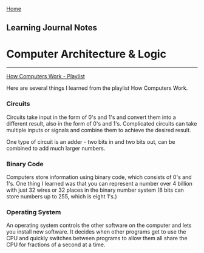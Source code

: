 [Home](README.md)
## Learning Journal Notes
# Computer Architecture & Logic
---
[How Computers Work - Playlist](https://www.youtube.com/playlist?list=PLzdnOPI1iJNcsRwJhvksEo1tJqjIqWbN-)

Here are several things I learned from the playlist How Computers Work.

### Circuits
Circuits take input in the form of 0's and 1's and convert them into a different result, also in the form of 0's and 1's. Complicated circuits can take multiple inputs or signals and combine them to achieve the desired result. 

One type of circuit is an adder - two bits in and two bits out, can be combined to add much larger numbers.

### Binary Code
Computers store information using binary code, which consists of 0's and 1's. One thing I learned was that you can represent a number over 4 billion with just 32 wires or 32 places in the binary number system (8 bits can store numbers up to 255, which is eight 1's.) 

### Operating System
An operating system controls the other software on the computer and lets you install new software. It decides when other programs get to use the CPU and quickly switches between programs to allow them all share the CPU for fractions of a second at a time. 
